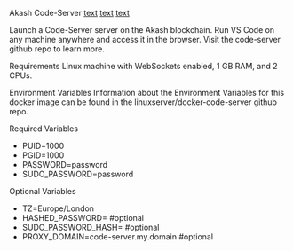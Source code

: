 Akash Code-Server
[text](https://coder.com/)
[text](https://github.com/cdr/code-server)
[text](https://github.com/linuxserver/docker-code-server)


Launch a Code-Server server on the Akash blockchain. Run VS Code on any machine anywhere and access it in the browser. Visit the code-server github repo to learn more.

Requirements
Linux machine with WebSockets enabled, 1 GB RAM, and 2 CPUs.

Environment Variables
Information about the Environment Variables for this docker image can be found in the linuxserver/docker-code-server github repo.

Required Variables
  - PUID=1000
  - PGID=1000
  - PASSWORD=password 
  - SUDO_PASSWORD=password

Optional Variables
  - TZ=Europe/London
  - HASHED_PASSWORD= #optional
  - SUDO_PASSWORD_HASH= #optional
  - PROXY_DOMAIN=code-server.my.domain #optional